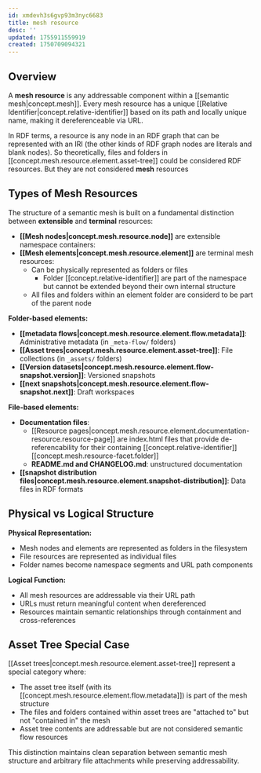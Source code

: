 ```yaml
---
id: xmdevh3s6gvp93m3nyc6683
title: mesh resource
desc: ''
updated: 1755911559919
created: 1750709094321
---
```


## Overview

A **mesh resource** is any addressable component within a [[semantic mesh|concept.mesh]]. Every mesh resource has a unique [[Relative Identifier|concept.relative-identifier]] based on its path and locally unique name, making it dereferenceable via URL.

In RDF terms, a resource is any node in an RDF graph that can be represented with an IRI (the other kinds of RDF graph nodes are literals and blank nodes). So theoretically, files and folders in [[concept.mesh.resource.element.asset-tree]] could be considered RDF resources. But they are not considered **mesh** resources

## Types of Mesh Resources

The structure of a semantic mesh is built on a fundamental distinction between **extensible** and **terminal** resources:

- **[[Mesh nodes|concept.mesh.resource.node]]** are extensible namespace containers:
- **[[Mesh elements|concept.mesh.resource.element]]** are terminal mesh resources:
  - Can be physically represented as folders or files
    - Folder [[concept.relative-identifier]] are part of the namespace but cannot be extended beyond their own internal structure
  - All files and folders within an element folder are considerd to be part of the parent node

**Folder-based elements:**


- **[[metadata flows|concept.mesh.resource.element.flow.metadata]]**: Administrative metadata (in `_meta-flow/` folders)
- **[[Asset trees|concept.mesh.resource.element.asset-tree]]**: File collections (in `_assets/` folders)
- **[[Version datasets|concept.mesh.resource.element.flow-snapshot.version]]**: Versioned snapshots
- **[[next snapshots|concept.mesh.resource.element.flow-snapshot.next]]**: Draft workspaces

**File-based elements:**
- **Documentation files**: 
  - [[Resource pages|concept.mesh.resource.element.documentation-resource.resource-page]] are index.html files that provide de-referencability for their containing [[concept.relative-identifier]] [[concept.mesh.resource-facet.folder]]
  - **README.md and CHANGELOG.md**: unstructured documentation
- **[[snapshot distribution files|concept.mesh.resource.element.snapshot-distribution]]**: Data files in RDF formats

## Physical vs Logical Structure

**Physical Representation:**
- Mesh nodes and elements are represented as folders in the filesystem
- File resources are represented as individual files
- Folder names become namespace segments and URL path components

**Logical Function:**
- All mesh resources are addressable via their URL path
- URLs must return meaningful content when dereferenced
- Resources maintain semantic relationships through containment and cross-references

## Asset Tree Special Case

[[Asset trees|concept.mesh.resource.element.asset-tree]] represent a special category where:
- The asset tree itself (with its [[concept.mesh.resource.element.flow.metadata]]) is part of the mesh structure
- The files and folders contained within asset trees are "attached to" but not "contained in" the mesh
- Asset tree contents are addressable but are not considered semantic flow resources

This distinction maintains clean separation between semantic mesh structure and arbitrary file attachments while preserving addressability.
